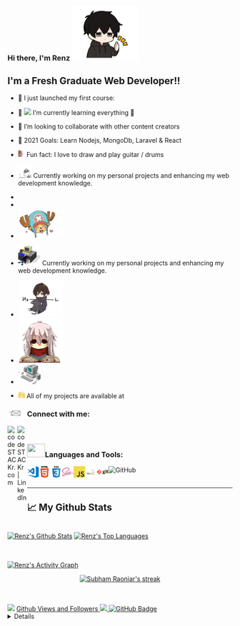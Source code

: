 
### Hi there, I'm Renz <img src="https://github.com/ImaLoner/ImaLoner/blob/84533943b808f12f881268877b63830572a8197e/assets/gifs/chibi.gif" width="150">



## I'm a Fresh Graduate Web Developer!!

- 🔭 I just launched my first course:  
- 🌱 <img src="https://camo.githubusercontent.com/63371d36886ee658f5a97401f393e1ab1684b2fd3de674b8f5efc7d410b2a3d0/68747470733a2f2f6d656469612e67697068792e636f6d2f6d656469612f57556c706c634d704f43456d5447427442572f67697068792e676966" width="30" data-canonical-src="https://media.giphy.com/media/WUlplcMpOCEmTGBtBW/giphy.gif" style="max-width:100%;"> I’m currently learning everything 🤣
- 👯 I’m looking to collaborate with other content creators
- 🥅 2021 Goals: Learn Nodejs, MongoDb, Laravel & React
-  <img src="https://github.com/ImaLoner/ImaLoner/blob/b05b69c44524aa4a9cbf8d64cfba7122af9e49b1/assets/gifs/cat-meme.gif" width="15px"> Fun fact: I love to draw and play guitar / drums


- <img src="https://github.com/ImaLoner/ImaLoner/blob/84533943b808f12f881268877b63830572a8197e/assets/gifs/cat-computer.gif" width="30px"> Currently working on my personal projects and enhancing my web development knowledge.
-
- 
- <img src="https://github.com/ImaLoner/ImaLoner/blob/84533943b808f12f881268877b63830572a8197e/assets/gifs/chopprt.gif" width="100px">
- <img src="https://github.com/ImaLoner/ImaLoner/blob/84533943b808f12f881268877b63830572a8197e/assets/gifs/computer.gif" width="50px"> Currently working on my personal projects and enhancing my web development knowledge. 

- <img src="https://github.com/ImaLoner/ImaLoner/blob/84533943b808f12f881268877b63830572a8197e/assets/gifs/menherakun.gif" width="100px">
- <img src="https://github.com/ImaLoner/ImaLoner/blob/84533943b808f12f881268877b63830572a8197e/assets/gifs/studying.gif" width="100px">
- <img src="https://github.com/ImaLoner/ImaLoner/blob/84533943b808f12f881268877b63830572a8197e/assets/gifs/win99.gif" width="50px">


- <img src="https://github.com/ImaLoner/ImaLoner/blob/bc8b1586f7f7a3de0d24a0f902b92c50e2b38e31/assets/pictures/files-image-sm.png" width="15px"> All of my projects are available at
 
###  <img src="https://github.com/ImaLoner/ImaLoner/blob/main/assets/gifs/email.gif" alt="email" width="40px" > Connect with me:  <!--Get in touch-->

[<img align="left" alt="codeSTACKr.com" width="22px" src="https://github.githubassets.com/images/icons/emoji/unicode/1f310.png" />][portfolio]
[<img align="left" alt="codeSTACKr | LinkedIn" width="22px" src="https://camo.githubusercontent.com/c8a9c5b414cd812ad6a97a46c29af67239ddaeae08c41724ff7d945fb4c047e5/68747470733a2f2f6564656e742e6769746875622e696f2f537570657254696e7949636f6e732f696d616765732f7376672f6c696e6b6564696e2e737667" />][linkedin]
 

<br />

### <img src="https://i.pinimg.com/originals/00/94/18/009418460183d05cbbff41179436b3eb.gif" width="40px" height="30px"/>Languages and Tools:

<img align="left" alt="Visual Studio Code" width="26px" src="https://raw.githubusercontent.com/github/explore/80688e429a7d4ef2fca1e82350fe8e3517d3494d/topics/visual-studio-code/visual-studio-code.png" />

<img align="left" alt="HTML5" width="26px" src="https://raw.githubusercontent.com/github/explore/80688e429a7d4ef2fca1e82350fe8e3517d3494d/topics/html/html.png" />
<img align="left" alt="CSS3" width="26px" src="https://raw.githubusercontent.com/github/explore/80688e429a7d4ef2fca1e82350fe8e3517d3494d/topics/css/css.png" />
<img align="left" alt="Sass" width="26px" src="https://raw.githubusercontent.com/github/explore/80688e429a7d4ef2fca1e82350fe8e3517d3494d/topics/sass/sass.png" />
<img align="left" alt="JavaScript" width="26px" src="https://raw.githubusercontent.com/github/explore/80688e429a7d4ef2fca1e82350fe8e3517d3494d/topics/javascript/javascript.png" />


<img align="left" alt="MySQL" width="26px" src="https://raw.githubusercontent.com/github/explore/80688e429a7d4ef2fca1e82350fe8e3517d3494d/topics/mysql/mysql.png" />

<img align="left" alt="Git" width="26px" src="https://raw.githubusercontent.com/github/explore/80688e429a7d4ef2fca1e82350fe8e3517d3494d/topics/git/git.png" />
<img align="left" alt="GitHub"  src="https://img.shields.io/badge/GitHub-100000?style=for-the-badge&logo=github&logoColor=white" />
<br />
<br />

---



## 📈 My Github Stats

  <br/>
    <a href="https://github.com/ImaLoner/github-readme-stats"><img alt="Renz's Github Stats" src="https://github-readme-stats.vercel.app/api?username=ImaLoner&show_icons=true&count_private=true&theme=react&hide_border=true&bg_color=060A0CD0&color=268aa6&line=268aa6" /></a>
  <a href="https://github.com/ImaLoner/github-readme-stats"><img alt="Renz's Top Languages" src="https://github-readme-stats.vercel.app/api/top-langs/?username=ImaLoner&langs_count=8&count_private=true&layout=compact&theme=react&hide_border=true&bg_color=060A0CD0" /></a>
  <br/>

<br/>
<br/>

<a href="https://github.com/ImaLoner/github-readme-activity-graph"><img alt="Renz's Activity Graph" src="https://activity-graph.herokuapp.com/graph?username=ImaLoner&bg_color=060A0CD0&color=268aa6&line=268aa6&point=FFFFFF&hide_border=true" /></a>

<p align="center">
    <a href="https://github.com/ImaLoner/github-readme-streak-stats">
        <img title="🔥 Get streak stats for your profile at git.io/streak-stats" alt="Subham Raoniar's streak" src="https://github-readme-streak-stats.herokuapp.com/?user=ImaLoner&theme=black-ice&hide_border=true&stroke=0000&background=060A0CD0"/>
    </a>
</p>

<br/>
<br/>

<span>

 
<img src="https://camo.githubusercontent.com/be37cdc8f930300096c506ad4574eaae977c48fbb2705cfcb92f4eeab8282c7a/68747470733a2f2f6d656469612e67697068792e636f6d2f6d656469612f56674344417a634b767352364f4d307557672f67697068792e676966" width="50" data-canonical-src="https://media.giphy.com/media/VgCDAzcKvsR6OM0uWg/giphy.gif" style="max-width:100%;"> 
<a href="https://github.com/Meghna-DAS/github-profile-views-counter"> Github Views and Followers
    <img src="https://komarev.com/ghpvc/?username=ImaLoner">
</a>
<a href="https://github.com/ImaLoner?tab=followers"><img src="https://img.shields.io/github/followers/ImaLoner?label=Followers&style=social" alt="GitHub Badge"></a>
</span>


[portfolio]: http://portfolio.com
[linkedin]: https://www.linkedin.com/in/renz-bongot/






<details>
 <img src="https://github.com/ImaLoner/ImaLoner/blob/84533943b808f12f881268877b63830572a8197e/assets/gifs/eating-chibi-boy.gif" width="100%">
 
 
 <details>







<!--
[<img align="left" alt="Portfolio" width="22px" src="https://github.githubassets.com/images/icons/emoji/unicode/1f310.png" />][portfolio] 
-->

<!-- soon
<img align="left" alt="Laravel" width="26px" src="https://raw.githubusercontent.com/github/explore/80688e429a7d4ef2fca1e82350fe8e3517d3494d/topics/laravel/laravel.png" style="max-width:100%;">

<img align="left" alt="React" width="26px" src="https://raw.githubusercontent.com/github/explore/80688e429a7d4ef2fca1e82350fe8e3517d3494d/topics/react/react.png" style="max-width:100%;">

<img align="left" alt="Node.js" width="26px" src="https://raw.githubusercontent.com/github/explore/80688e429a7d4ef2fca1e82350fe8e3517d3494d/topics/nodejs/nodejs.png" style="max-width:100%;">
<img align="left" alt="MongoDB" width="26px" src="https://raw.githubusercontent.com/github/explore/80688e429a7d4ef2fca1e82350fe8e3517d3494d/topics/mongodb/mongodb.png" style="max-width:100%;"> -->


 
<!--     <a style="padding-right:8px;" href="https://nodejs.org" target="_blank"> <img src="https://img.icons8.com/color/48/000000/nodejs.png"/> </a>  -->
<!--     <a href="https://reactjs.org/" target="_blank"> <img src="https://img.icons8.com/color/48/000000/react-native.png"/> </a> -->
<!--     <a href="https://www.mongodb.com/" target="_blank"> <img src="https://raw.githubusercontent.com/devicons/devicon/master/icons/mongodb/mongodb-original-wordmark.svg" alt="mongodb" width="48" height="48"/> </a>  -->
<!--     <a href="https://redux.js.org" target="_blank"> <img src="https://img.icons8.com/color/48/000000/redux.png"/> </a> -->
<!--     <a href="https://expressjs.com" target="_blank"> <img src="https://raw.githubusercontent.com/devicons/devicon/master/icons/express/express-original-wordmark.svg" alt="express" width="40" height="40"/> </a> -->

